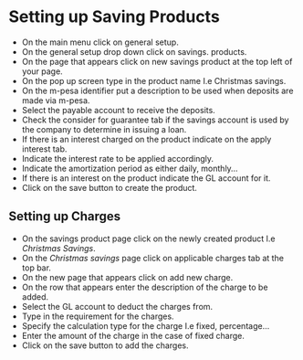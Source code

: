 # Setting up Saving Products
- On the main menu click on general setup. 
- On the general setup drop down click on savings. products.
- On the page that appears click on new savings product at the top left of your page.
- On the pop up screen type in the product name I.e Christmas savings.
- On the m-pesa identifier put a description to be used when deposits are made via m-pesa.
- Select the payable account to receive the deposits.
- Check the consider for guarantee tab if the savings account is used by the company to determine in issuing a loan.
- If there is an interest charged on the product indicate on the apply interest tab.
- Indicate the interest rate to be applied accordingly.
- Indicate the amortization period as either daily, monthly…
- If there is an interest on the product indicate the GL account for it.
- Click on the save button to create the product.
## Setting up Charges


- On the savings product page click on the newly created product I.e *Christmas Savings*.
- On the *Christmas savings* page click on applicable charges tab at the top bar. 
- On the new page that appears click on add new charge. 
- On the row that appears enter the description of the charge to be added.
- Select the GL account to deduct the charges from.
- Type in the requirement for the charges.
- Specify the calculation type for the charge I.e fixed, percentage…
- Enter the amount of the charge in the case of fixed charge.
- Click on the save button to add the charges.
